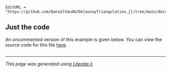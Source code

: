 ```@meta
EditURL = "https://github.com/DanielVandH/DelaunayTriangulation.jl/tree/main/docs/src/literate_applications/pathfinding.jl"
```

## Just the code
An uncommented version of this example is given below.
You can view the source code for this file [here](https://github.com/DanielVandH/DelaunayTriangulation.jl/tree/new-docs/docs/src/literate_applications/pathfinding.jl).

```julia

```

---

*This page was generated using [Literate.jl](https://github.com/fredrikekre/Literate.jl).*

